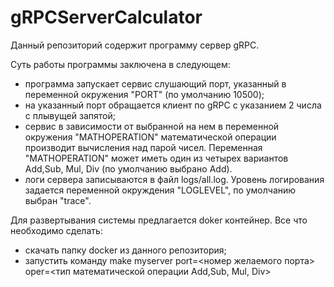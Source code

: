 # gRPCServerCalculator
Данный репозиторий содержит программу сервер gRPC. 

Суть работы программы заключена в следующем:
- программа запускает сервис слушающий порт, указанный в переменной окружения "PORT" (по умолчанию 10500);
- на указанный порт обращается клиент по gRPC c указанием 2 числа с плывущей запятой;
- сервис в зависимости от выбранной на нем в переменной окружения "MATHOPERATION" математической операции производит вычисления над парой чисел.
Переменная "MATHOPERATION" может иметь один из четырех вариантов Add,Sub, Mul, Div (по умолчанию выбрано Add).
- логи сервера записываются в файл logs/all.log. Уровень логирования задается переменной окруждения "LOGLEVEL", по умолчанию выбран "trace". 

Для развертывания системы предлагается doker контейнер. Все что необходимо сделать:
- скачать папку docker из данного репозитория;
- запустить команду make myserver port=<номер желаемого порта> oper=<тип математической операции  Add,Sub, Mul, Div>
